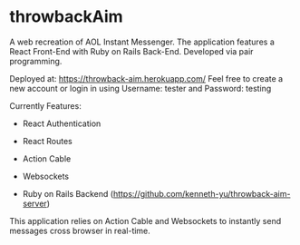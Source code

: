 # throwbackAim

A web recreation of AOL Instant Messenger. The application features a React Front-End with Ruby on Rails Back-End. Developed via pair programming.

Deployed at: https://throwback-aim.herokuapp.com/
Feel free to create a new account or login in using Username: tester and Password: testing

Currently Features: 

* React Authentication 

* React Routes

* Action Cable

* Websockets

* Ruby on Rails Backend (https://github.com/kenneth-yu/throwback-aim-server)

This application relies on Action Cable and Websockets to instantly send messages cross browser in real-time. 
